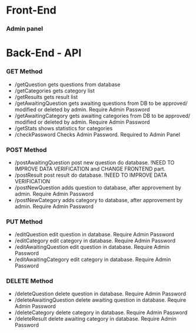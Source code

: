 # Front-End
### Admin panel



# Back-End - API

### GET Method
* /getQuestion
gets questions from database
* /getCategories
gets category list
* /getResults
gets result list
* /getAwaitingQuestion
gets awaiting questions from DB to be approved/ modified or deleted by admin. Require Admin Password
* /getAwaitingCategory
gets awaiting categories from DB to be approved/ modified or deleted by admin. Require Admin Password
* /getStats
shows statistics for categories
* /checkPassword
Checks Admin Password. Required to Admin Panel

### POST Method
* /postAwaitingQuestion
post new question do database. !NEED TO IMPROVE DATA VERIFICATION and CHANGE FRONTEND part.
* /postResult
post result do database. !NEED TO IMPROVE DATA VERIFICATION
* /postNewQuestion
adds question to database, after approvement by admin. Require Admin Password
* /postNewCategory
adds category to database, after approvement by admin. Require Admin Password

### PUT Method
* /editQuestion
edit question in database. Require Admin Password
* /editCategory
edit category in database. Require Admin Password
* /editAwaitingQuestion
edit question in database. Require Admin Password
* /editAwaitingCategory
edit category in database. Require Admin Password

### DELETE Method
* /deleteQuestion
delete question in database. Require Admin Password
* /deleteAwaitingQuestion
delete awaiting question in database. Require Admin Password
* /deleteCategory
delete category in database. Require Admin Password
* /deleteResult
delete awaiting category in database. Require Admin Password
